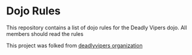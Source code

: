 Dojo Rules
==========

This repository contains a list of dojo rules for the Deadly Vipers dojo.
All members should read the rules

This project was folked from [deadlyvipers organization](https://github.com/deadlyvipers)